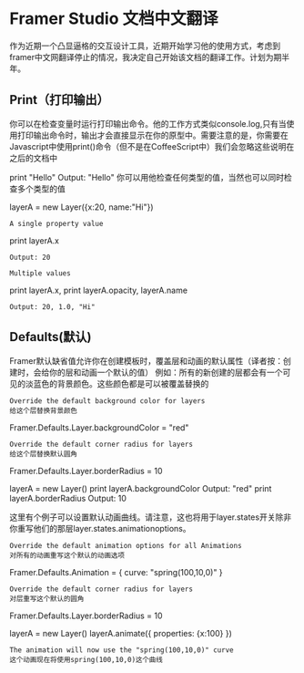 Framer Studio 文档中文翻译
=============================================================================

作为近期一个凸显逼格的交互设计工具，近期开始学习他的使用方式，考虑到framer中文网翻译停止的情况，我决定自己开始该文档的翻译工作。计划为期半年。


Print（打印输出）
------------------------------------------------------------------------
你可以在检查变量时运行打印输出命令。他的工作方式类似console.log,只有当使用打印输出命令时，输出才会直接显示在你的原型中。需要注意的是，你需要在Javascript中使用print()命令（但不是在CoffeeScript中）我们会忽略这些说明在之后的文档中


print "Hello"
	Output: "Hello"
	你可以用他检查任何类型的值，当然也可以同时检查多个类型的值

layerA = new Layer({x:20, name:"Hi"})

	A single property value

print layerA.x

	Output: 20

	Multiple values

print layerA.x, print layerA.opacity, layerA.name

	Output: 20, 1.0, "Hi"


Defaults(默认)
------------------------------------------------------------------------
Framer默认缺省值允许你在创建模板时，覆盖层和动画的默认属性（译者按：创建时，会给你的层和动画一个默认的值）
例如：所有的新创建的层都会有一个可见的淡蓝色的背景颜色。这些颜色都是可以被覆盖替换的


	Override the default background color for layers
	给这个层替换背景颜色

Framer.Defaults.Layer.backgroundColor = "red"

	Override the default corner radius for layers
	给这个层替换默认圆角

Framer.Defaults.Layer.borderRadius = 10

layerA = new Layer()
print layerA.backgroundColor
	Output: "red"
print layerA.borderRadius
	Output: 10



这里有个例子可以设置默认动画曲线。请注意，这也将用于layer.states开关除非你重写他们的那层layer.states.animationoptions。


	Override the default animation options for all Animations
	对所有的动画重写这个默认的动画选项

Framer.Defaults.Animation = {
    curve: "spring(100,10,0)"
}

	Override the default corner radius for layers
	对层重写这个默认的圆角

Framer.Defaults.Layer.borderRadius = 10

layerA = new Layer()
layerA.animate({
    properties: {x:100}
})

	The animation will now use the "spring(100,10,0)" curve
	这个动画现在将使用spring(100,10,0)这个曲线


